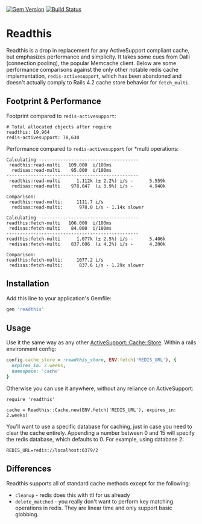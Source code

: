 [![Gem Version](https://badge.fury.io/rb/readthis.svg)](http://badge.fury.io/rb/readthis)
[![Build Status](https://travis-ci.org/sorentwo/readthis.svg?branch=master)](https://travis-ci.org/sorentwo/readthis)

# Readthis

Readthis is a drop in replacement for any ActiveSupport compliant cache, but
emphasizes performance and simplicity. It takes some cues from Dalli (connection
pooling), the popular Memcache client. Below are some performance comparisons
against the only other notable redis cache implementation, `redis-activesupport`,
which has been abandoned and doesn't actually comply to Rails 4.2 cache store
behavior for `fetch_multi`.

## Footprint & Performance

Footprint compared to `redis-activesupport`:

```
# Total allocated objects after require
readthis: 19,964
redis-activesupport: 78,630
```

Performance compared to `redis-activesupport` for \*multi operations:

```
Calculating -------------------------------------
 readthis:read-multi   109.000  i/100ms
  redisas:read-multi    95.000  i/100ms
-------------------------------------------------
 readthis:read-multi      1.112k (± 2.2%) i/s -      5.559k
  redisas:read-multi    978.047  (± 3.9%) i/s -      4.940k

Comparison:
 readthis:read-multi:     1111.7 i/s
  redisas:read-multi:      978.0 i/s - 1.14x slower

Calculating -------------------------------------
readthis:fetch-multi   106.000  i/100ms
 redisas:fetch-multi    84.000  i/100ms
-------------------------------------------------
readthis:fetch-multi      1.077k (± 2.5%) i/s -      5.406k
 redisas:fetch-multi    837.606  (± 4.2%) i/s -      4.200k

Comparison:
readthis:fetch-multi:     1077.2 i/s
 redisas:fetch-multi:      837.6 i/s - 1.29x slower
```

## Installation

Add this line to your application's Gemfile:

```ruby
gem 'readthis'
```

## Usage

Use it the same way as any other [ActiveSupport::Cache::Store][store]. Within a
rails environment config:

```ruby
config.cache_store = :readthis_store, ENV.fetch('REDIS_URL'), {
  expires_in: 2.weeks,
  namespace: 'cache'
}
```

Otherwise you can use it anywhere, without any reliance on ActiveSupport:

```
require 'readthis'

cache = Readthis::Cache.new(ENV.fetch('REDIS_URL'), expires_in: 2.weeks)
```

You'll want to use a specific database for caching, just in case you need to
clear the cache entirely. Appending a number between 0 and 15 will specify the
redis database, which defaults to 0. For example, using database 2:

```
REDIS_URL=redis://localhost:6379/2
```

## Differences

Readthis supports all of standard cache methods except for the following:

* `cleanup` - redis does this with ttl for us already
* `delete_matched` - you really don't want to perform key matching operations
  in redis. They are linear time and only support basic globbing.

[store]: http://api.rubyonrails.org/classes/ActiveSupport/Cache/Store.html
